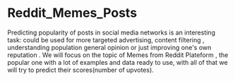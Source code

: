 # Reddit_Memes_Posts
   Predicting popularity of posts in social media networks is an interesting task: could be used for more targeted advertising, content filtering , understanding population general opinion or just improving one's own reputation .   We will focus on the topic of Memes from Reddit Plateform , the popular one with a lot of examples and data ready to use, with all of that we will try to predict their scores(number of upvotes).
